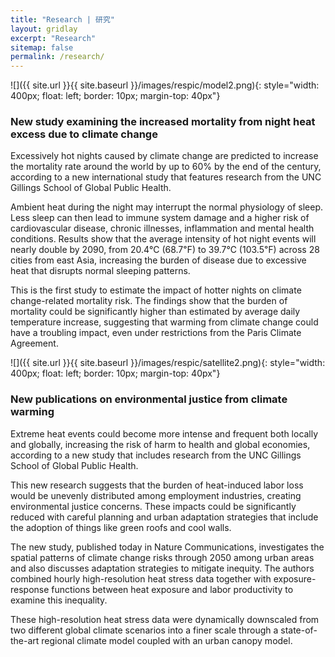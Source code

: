 ```yaml
---
title: "Research | 研究"
layout: gridlay
excerpt: "Research"
sitemap: false
permalink: /research/
---
```


<div class="row">
<div class="col-sm-5 clearfix">

![]({{ site.url }}{{ site.baseurl }}/images/respic/model2.png){: style="width: 400px; float: left; border: 10px; margin-top: 40px"}
</div>

<div class="col-sm-7 clearfix">
<h3>New study examining the increased mortality from night heat excess due to climate change</h3>  

Excessively hot nights caused by climate change are predicted to increase the mortality rate around the world by up to 60% by the end of the century, according to a new international study that features research from the UNC Gillings School of Global Public Health.

Ambient heat during the night may interrupt the normal physiology of sleep. Less sleep can then lead to immune system damage and a higher risk of cardiovascular disease, chronic illnesses, inflammation and mental health conditions. Results show that the average intensity of hot night events will nearly double by 2090, from 20.4℃ (68.7℉) to 39.7℃ (103.5℉) across 28 cities from east Asia, increasing the burden of disease due to excessive heat that disrupts normal sleeping patterns.

This is the first study to estimate the impact of hotter nights on climate change-related mortality risk. The findings show that the burden of mortality could be significantly higher than estimated by average daily temperature increase, suggesting that warming from climate change could have a troubling impact, even under restrictions from the Paris Climate Agreement.
  
</div>
</div>

<div class="row">
<div class="col-sm-5 clearfix">

![]({{ site.url }}{{ site.baseurl }}/images/respic/satellite2.png){: style="width: 400px; float: left; border: 10px; margin-top: 40px"}
</div>

<div class="col-sm-7 clearfix">
<h3>New publications on environmental justice from climate warming</h3>  
Extreme heat events could become more intense and frequent both locally and globally, increasing the risk of harm to health and global economies, according to a new study that includes research from the UNC Gillings School of Global Public Health.

This new research suggests that the burden of heat-induced labor loss would be unevenly distributed among employment industries, creating environmental justice concerns. These impacts could be significantly reduced with careful planning and urban adaptation strategies that include the adoption of things like green roofs and cool walls.

The new study, published today in Nature Communications, investigates the spatial patterns of climate change risks through 2050 among urban areas and also discusses adaptation strategies to mitigate inequity. The authors combined hourly high-resolution heat stress data together with exposure-response functions between heat exposure and labor productivity to examine this inequality.

These high-resolution heat stress data were dynamically downscaled from two different global climate scenarios into a finer scale through a state-of-the-art regional climate model coupled with an urban canopy model.
</div>
</div>


